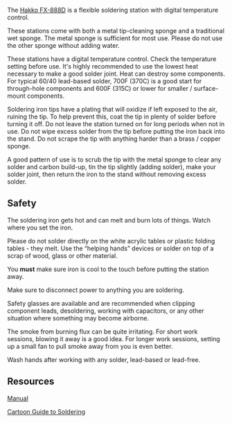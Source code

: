 The [Hakko FX-888D](https://www.hakko.com/english/products/hakko_fx888d.html) is a flexible soldering station with digital temperature control.

These stations come with both a metal tip-cleaning sponge and a traditional wet sponge. The metal sponge is sufficient for most use. Please do not use the other sponge without adding water.

These stations have a digital temperature control. Check the temperature setting before use. It's highly recommended to use the lowest heat necessary to make a good solder joint. Heat can destroy some components. For typical 60/40 lead-based solder, 700F (370C) is a good start for through-hole components and 600F (315C) or lower for smaller / surface-mount components.

Soldering iron tips have a plating that will oxidize if left exposed to the air, ruining the tip. To help prevent this, coat the tip in plenty of solder before turning it off. Do not leave the station turned on for long periods when not in use. Do not wipe excess solder from the tip before putting the iron back into the stand. Do not scrape the tip with anything harder than a brass / copper sponge.

A good pattern of use is to scrub the tip with the metal sponge to clear any solder and carbon build-up, tin the tip slightly (adding solder), make your solder joint, then return the iron to the stand without removing excess solder.

Safety
------

The soldering iron gets hot and can melt and burn lots of things. Watch where you set the iron.

Please do not solder directly on the white acrylic tables or plastic folding tables - they melt. Use the “helping hands” devices or solder on top of a scrap of wood, glass or other material.

You **must** make sure iron is cool to the touch before putting the station away.

Make sure to disconnect power to anything you are soldering.

Safety glasses are available and are recommended when clipping component leads, desoldering, working with capacitors, or any other situation where something may become airborne.

The smoke from burning flux can be quite irritating. For short work sessions, blowing it away is a good idea. For longer work sessions, setting up a small fan to pull smoke away from you is even better.

Wash hands after working with any solder, lead-based or lead-free.

Resources
---------

[Manual](https://drive.google.com/open?id=0B1BiUKpVQf5nYkVhUWdlS2ItZ0E)

[Cartoon Guide to Soldering](https://drive.google.com/open?id=0B1BiUKpVQf5nQTFlYzFLbnFORmc)
